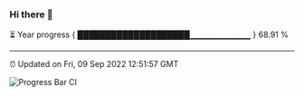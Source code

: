 ### Hi there 👋

⏳ Year progress { ████████████████████▁▁▁▁▁▁▁▁▁▁ } 68.91 %

---

⏰ Updated on Fri, 09 Sep 2022 12:51:57 GMT

![Progress Bar CI](https://github.com/ZhaoGui/ZhaoGui/workflows/Progress%20Bar%20CI/badge.svg)
